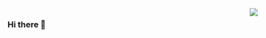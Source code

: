 <img align="right" src="https://github-readme-stats.vercel.app/api?username=jiankang1991&show_icons=true&icon_color=805AD5&text_color=718096&bg_color=ffffff&hide_title=true" />

### Hi there 👋

<!--
**jiankang1991/jiankang1991** is a ✨ _special_ ✨ repository because its `README.md` (this file) appears on your GitHub profile.

Here are some ideas to get you started:

- 🔭 I’m currently working in the School of Electronic and Information Engineering, Soochow University, Suzhou, China as an Associate Professor. I am interested in developing advanced signal/image processing and machine learning algorithms for remote sensing data processing. 

🔗 [Personal Homepage](https://jiankang1991.github.io/) 🔗 [Official Homepage](http://web.suda.edu.cn/kj/)
